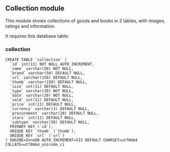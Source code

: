 ## Collection module

This module shows collections of goods and books in 2 tables, with images, ratings and information.

It requires this database table:

### collection
```
CREATE TABLE `collection` (
  `id` int(11) NOT NULL AUTO_INCREMENT,
  `name` varchar(50) NOT NULL,
  `brand` varchar(50) DEFAULT NULL,
  `url` varchar(150) DEFAULT NULL,
  `thumb` varchar(150) DEFAULT NULL,
  `size` int(11) DEFAULT NULL,
  `type` varchar(20) NOT NULL,
  `date` varchar(20) NOT NULL,
  `sold` int(11) DEFAULT NULL,
  `price` int(11) DEFAULT NULL,
  `currency` varchar(3) DEFAULT NULL,
  `procurement` varchar(20) DEFAULT NULL,
  `stars` int(11) DEFAULT NULL,
  `subtype` varchar(50) DEFAULT NULL,
  PRIMARY KEY (`id`),
  UNIQUE KEY `thumb` (`thumb`),
  UNIQUE KEY `url` (`url`)
) ENGINE=InnoDB AUTO_INCREMENT=515 DEFAULT CHARSET=utf8mb4 COLLATE=utf8mb4_unicode_ci
```
